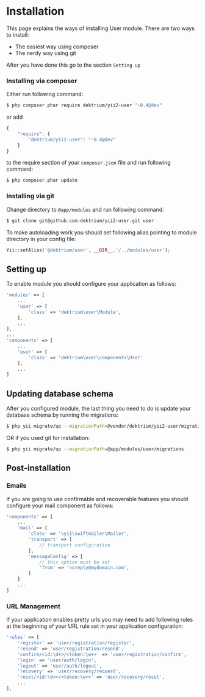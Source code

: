 Installation
============

This page explains the ways of installing User module. There are two ways to install:

- The easiest way using composer
- The nerdy way using git

After you have done this go to the section `Setting up`

### Installing via composer

Either run following command:

```bash
$ php composer.phar require dektrium/yii2-user "~0.4@dev"
```

or add

```js
{
    "require": {
        "dektrium/yii2-user": "~0.4@dev"
    }
}
```

to the require section of your `composer.json` file and run following command:

```bash
$ php composer.phar update
```

### Installing via git

Change directory to `@app/modules` and run following command:

```bash
$ git clone git@github.com:dektrium/yii2-user.git user
```

To make autoloading work you should set following alias pointing to module directory in your config file:

```php
Yii::setAlias('@dektrium/user', __DIR__.'/../modules/user');
```

## Setting up

To enable module you should configure your application as follows:

```php
'modules' => [
	...
	'user' => [
	    'class' => 'dektrium\user\Module',
	],
	...
],
...
'components' => [
	...
	'user' => [
	    'class' => 'dektrium\user\components\User'
	],
	...
]
```

## Updating database schema

After you configured module, the last thing you need to do is update your database schema by running the migrations:

```bash
$ php yii migrate/up --migrationPath=@vendor/dektrium/yii2-user/migrations
```

OR if you used git for installation:

```bash
$ php yii migrate/up --migrationPath=@app/modules/user/migrations
```

## Post-installation

### Emails

If you are going to use confirmable and recoverable features you should configure your mail component as follows:

```php
'components' => [
	...
	'mail' => [
		'class' => '\yii\swiftmailer\Mailer',
		'transport' => [
			// transport configuration
		],
		'messageConfig' => [
			// this option must be set
			'from' => 'noreply@mydomain.com',
		]
	]
	...
]
```

### URL Management

If your application enables pretty urls you may need to add following rules at the beginning of your URL rule set in your application configuration:

```php
'rules' => [
	'register' => 'user/registration/register',
	'resend' => 'user/registration/resend',
	'confirm/<id:\d+>/<token:\w+>' => 'user/registration/confirm',
	'login' => 'user/auth/login',
	'logout' => 'user/auth/logout',
	'recovery' => 'user/recovery/request',
	'reset/<id:\d+>/<token:\w+>' => 'user/recovery/reset',
	...
],
```